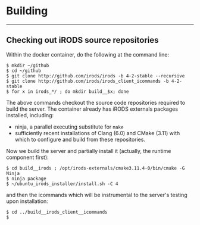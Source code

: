 # Building

---

## Checking out iRODS source repositories

Within the docker container, do the following at the command line:

```
$ mkdir ~/github
$ cd ~/github
$ git clone http://github.com/irods/irods -b 4-2-stable --recursive
$ git clone http://github.com/irods/irods_client_icommands -b 4-2-stable
$ for x in irods_*/ ; do mkdir build__$x; done
```

The above commands checkout the source code repositories required to build the server.
The container already has iRODS externals packages installed, including:
  *  ninja, a parallel executing substitute for `make`
  *  sufficiently recent installations of Clang (6.0) and CMake (3.11) with which to configure and build from these repositories.

Now we build the server and partially install it (actually, the runtime component first):
```
$ cd build__irods ; /opt/irods-externals/cmake3.11.4-0/bin/cmake -G Ninja
$ ninja package
$ ~/ubuntu_irods_installer/install.sh -C 4
```
and then the icommands which will be instrumental to the server's testing upon installation:
```
$ cd ../build__irods_client__icommands
$ 
```
